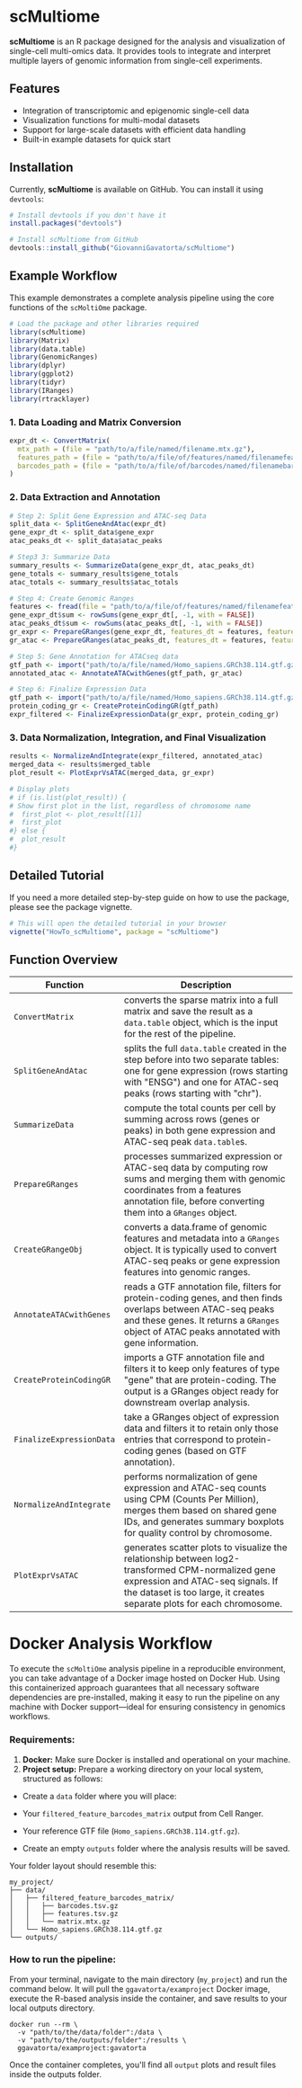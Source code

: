 # scMultiome

**scMultiome** is an R package designed for the analysis and visualization of single-cell multi-omics data. It provides tools to integrate and interpret multiple layers of genomic information from single-cell experiments.

## Features

-   Integration of transcriptomic and epigenomic single-cell data
-   Visualization functions for multi-modal datasets
-   Support for large-scale datasets with efficient data handling
-   Built-in example datasets for quick start

## Installation

Currently, **scMultiome** is available on GitHub. You can install it using `devtools`:

``` r
# Install devtools if you don't have it
install.packages("devtools")

# Install scMultiome from GitHub
devtools::install_github("GiovanniGavatorta/scMultiome")
```

## Example Workflow

This example demonstrates a complete analysis pipeline using the core functions of the `scMoltiOme` package.

``` r
# Load the package and other libraries required
library(scMultiome)
library(Matrix)
library(data.table)
library(GenomicRanges)
library(dplyr)
library(ggplot2)
library(tidyr)
library(IRanges)
library(rtracklayer)
```

### 1. Data Loading and Matrix Conversion

``` r
expr_dt <- ConvertMatrix(
  mtx_path = (file = "path/to/a/file/named/filename.mtx.gz"),
  features_path = (file = "path/to/a/file/of/features/named/filenamefeatures.tsv.gz"),
  barcodes_path = (file = "path/to/a/file/of/barcodes/named/filenamebarcodes.tsv.gz")
)
```

### 2. Data Extraction and Annotation

``` r
# Step 2: Split Gene Expression and ATAC-seq Data
split_data <- SplitGeneAndAtac(expr_dt)
gene_expr_dt <- split_data$gene_expr
atac_peaks_dt <- split_data$atac_peaks

# Step3 3: Summarize Data
summary_results <- SummarizeData(gene_expr_dt, atac_peaks_dt)
gene_totals <- summary_results$gene_totals
atac_totals <- summary_results$atac_totals

# Step 4: Create Genomic Ranges
features <- fread(file = "path/to/a/file/of/features/named/filenamefeatures.tsv.gz", header = FALSE)
gene_expr_dt$sum <- rowSums(gene_expr_dt[, -1, with = FALSE])
atac_peaks_dt$sum <- rowSums(atac_peaks_dt[, -1, with = FALSE])
gr_expr <- PrepareGRanges(gene_expr_dt, features_dt = features, feature_id = "Expr")
gr_atac <- PrepareGRanges(atac_peaks_dt, features_dt = features, feature_id = "ATAC")

# Step 5: Gene Annotation for ATACseq data
gtf_path <- import("path/to/a/file/named/Homo_sapiens.GRCh38.114.gtf.gz")
annotated_atac <- AnnotateATACwithGenes(gtf_path, gr_atac)

# Step 6: Finalize Expression Data
gtf_path <- import("path/to/a/file/named/Homo_sapiens.GRCh38.114.gtf.gz")
protein_coding_gr <- CreateProteinCodingGR(gtf_path)
expr_filtered <- FinalizeExpressionData(gr_expr, protein_coding_gr)
```

### 3. Data Normalization, Integration, and Final Visualization

``` r
results <- NormalizeAndIntegrate(expr_filtered, annotated_atac)
merged_data <- results$merged_table
plot_result <- PlotExprVsATAC(merged_data, gr_expr)

# Display plots
# if (is.list(plot_result)) {
# Show first plot in the list, regardless of chromosome name
#  first_plot <- plot_result[[1]]
#  first_plot
#} else {
#  plot_result
#}
```

## Detailed Tutorial

If you need a more detailed step-by-step guide on how to use the package, please see the package vignette.

``` r
# This will open the detailed tutorial in your browser
vignette("HowTo_scMultiome", package = "scMultiome")
```

## Function Overview

| Function | Description |
|---------------------|---------------------------------------------------|
| `ConvertMatrix` | converts the sparse matrix into a full matrix and save the result as a `data.table` object, which is the input for the rest of the pipeline. |
| `SplitGeneAndAtac` | splits the full `data.table` created in the step before into two separate tables: one for gene expression (rows starting with "ENSG") and one for ATAC-seq peaks (rows starting with "chr"). |
| `SummarizeData` | compute the total counts per cell by summing across rows (genes or peaks) in both gene expression and ATAC-seq peak `data.table`s. |
| `PrepareGRanges` | processes summarized expression or ATAC-seq data by computing row sums and merging them with genomic coordinates from a features annotation file, before converting them into a `GRanges` object. |
| `CreateGRangeObj` | converts a data.frame of genomic features and metadata into a `GRanges` object. It is typically used to convert ATAC-seq peaks or gene expression features into genomic ranges. |
| `AnnotateATACwithGenes` | reads a GTF annotation file, filters for protein-coding genes, and then finds overlaps between ATAC-seq peaks and these genes. It returns a `GRanges` object of ATAC peaks annotated with gene information. |
| `CreateProteinCodingGR` | imports a GTF annotation file and filters it to keep only features of type "gene" that are protein-coding. The output is a GRanges object ready for downstream overlap analysis. |
| `FinalizeExpressionData` | take a GRanges object of expression data and filters it to retain only those entries that correspond to protein-coding genes (based on GTF annotation). |
| `NormalizeAndIntegrate` | performs normalization of gene expression and ATAC-seq counts using CPM (Counts Per Million), merges them based on shared gene IDs, and generates summary boxplots for quality control by chromosome. |
| `PlotExprVsATAC` | generates scatter plots to visualize the relationship between log2-transformed CPM-normalized gene expression and ATAC-seq signals. If the dataset is too large, it creates separate plots for each chromosome. |


# **Docker Analysis Workflow**

To execute the `scMoltiOme` analysis pipeline in a reproducible environment, you can take advantage of a Docker image hosted on Docker Hub. Using this containerized approach guarantees that all necessary software dependencies are pre-installed, making it easy to run the pipeline on any machine with Docker support—ideal for ensuring consistency in genomics workflows. 

### Requirements:

1. **Docker:** Make sure Docker is installed and operational on your machine.
2. **Project setup:** Prepare a working directory on your local system, structured as follows:

- Create a `data` folder where you will place:

- Your `filtered_feature_barcodes_matrix` output from Cell Ranger.
- Your reference GTF file (`Homo_sapiens.GRCh38.114.gtf.gz`).

- Create an empty `outputs` folder where the analysis results will be saved.

Your folder layout should resemble this:

```
my_project/
├── data/
│   ├── filtered_feature_barcodes_matrix/
│   │   ├── barcodes.tsv.gz
│   │   ├── features.tsv.gz
│   │   └── matrix.mtx.gz
│   └── Homo_sapiens.GRCh38.114.gtf.gz
└── outputs/
```

### How to run the pipeline:
From your terminal, navigate to the main directory (`my_project`) and run the command below. It will pull the `ggavatorta/examproject` Docker image, execute the R-based analysis inside the container, and save results to your local outputs directory.

```
docker run --rm \
  -v "path/to/the/data/folder":/data \
  -v "path/to/the/outputs/folder":/results \
  ggavatorta/examproject:gavatorta
```

Once the container completes, you'll find all `output` plots and result files inside the outputs folder.
